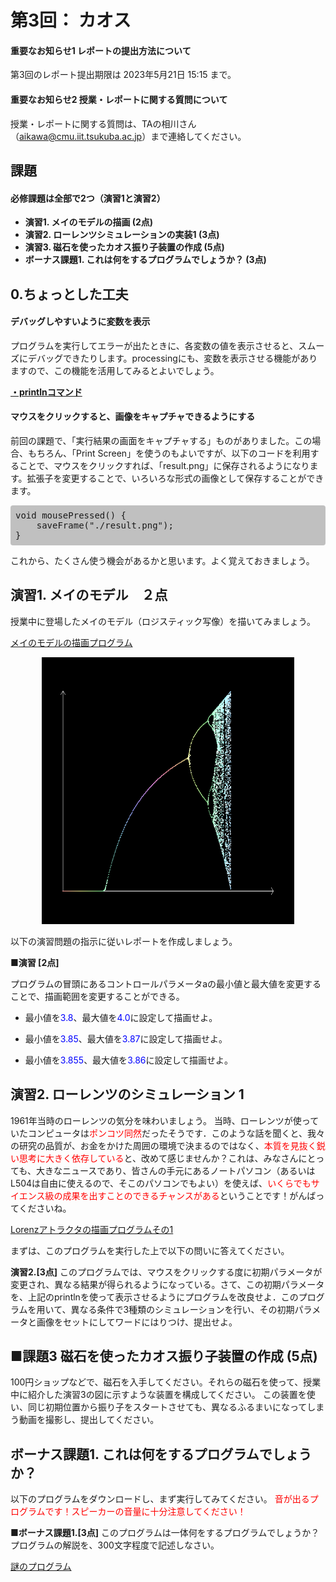 # 第3回： カオス


#### 重要なお知らせ1 レポートの提出方法について

第3回のレポート提出期限は 2023年5月21日 15:15 まで。
#### 重要なお知らせ2 授業・レポートに関する質問について
授業・レポートに関する質問は、TAの相川さん（aikawa@cmu.iit.tsukuba.ac.jp）まで連絡してください。





## 課題
#### 必修課題は全部で2つ（演習1と演習2）

- **演習1. メイのモデルの描画 (2点)**
- **演習2. ローレンツシミュレーションの実装1 (3点)**
- **演習3. 磁石を使ったカオス振り子装置の作成 (5点)**
- **ボーナス課題1. これは何をするプログラムでしょうか？ (3点)**





## 0.ちょっとした工夫


#### デバッグしやすいように変数を表示

プログラムを実行してエラーが出たときに、各変数の値を表示させると、スムーズにデバッグできたりします。processingにも、変数を表示させる機能がありますので、この機能を活用してみるとよいでしょう。

**<a target="_blank" href="http://processing.org/reference/println_.html">・printlnコマンド</a>**



#### マウスをクリックすると、画像をキャプチャできるようにする

前回の課題で、「実行結果の画面をキャプチャする」ものがありました。この場合、もちろん、「Print Screen」を使うのもよいですが、以下のコードを利用することで、マウスをクリックすれば、「result.png」に保存されるようになります。拡張子を変更することで、いろいろな形式の画像として保存することができます。
<pre style="background-color: silver; padding: 8px; border-radius: 4px;">
void mousePressed() {
    saveFrame("./result.png");
}
</pre>
これから、たくさん使う機会があるかと思います。よく覚えておきましょう。







## 演習1. メイのモデル　２点



授業中に登場したメイのモデル（ロジスティック写像）を描いてみましょう。


<a href="./map1.txt" target="_blank">メイのモデルの描画プログラム</a>


<p align="center"><img src="./images/may_result.png" width="404" height="427"></p>



以下の演習問題の指示に従いレポートを作成しましょう。



**■演習 [2点]**

プログラムの冒頭にあるコントロールパラメータaの最小値と最大値を変更することで、描画範囲を変更することができる。

- 最小値を<span style="color: blue;">3.8</span>、最大値を<span style="color: blue;">4.0</span>に設定して描画せよ。

- 最小値を<span style="color: blue;">3.85</span>、最大値を<span style="color: blue;">3.87</span>に設定して描画せよ。

- 最小値を<span style="color: blue;">3.855</span>、最大値を<span style="color: blue;">3.86</span>に設定して描画せよ。







## 演習2. ローレンツのシミュレーション 1

1961年当時のローレンツの気分を味わいましょう。
当時、ローレンツが使っていたコンピュータは<span style="color: red;">ポンコツ同然</span>だったそうです．このような話を聞くと、我々の研究の品質が、お金をかけた周囲の環境で決まるのではなく、<span style="color: red;">本質を見抜く鋭い思考に大きく依存している</span>と、改めて感じませんか？これは、みなさんにとっても、大きなニュースであり、皆さんの手元にあるノートパソコン（あるいはL504は自由に使えるので、そこのパソコンでもよい）を使えば、<span style="color: red;">いくらでもサイエンス級の成果を出すことのできるチャンスがある</span>ということです！がんばってくださいね。



<a href="./lorenz.txt" target="_blank">Lorenzアトラクタの描画プログラムその1</a>



まずは、このプログラムを実行した上で以下の問いに答えてください。



**演習2.[3点]**
このプログラムでは、マウスをクリックする度に初期パラメータが変更され、異なる結果が得られるようになっている。さて、この初期パラメータを、上記のprintlnを使って表示させるようにプログラムを改良せよ．このプログラムを用いて、異なる条件で3種類のシミュレーションを行い、その初期パラメータと画像をセットにしてワードにはりつけ、提出せよ。







## ■課題3 磁石を使ったカオス振り子装置の作成 (5点)

100円ショップなどで、磁石を入手してください。それらの磁石を使って、授業中に紹介した演習3の図に示すような装置を構成してください。
この装置を使い、同じ初期位置から振り子をスタートさせても、異なるふるまいになってしまう動画を撮影し、提出してください。







## ボーナス課題1. これは何をするプログラムでしょうか？

以下のプログラムをダウンロードし、まず実行してみてください。
<span style="color: red;">音が出るプログラムです！スピーカーの音量に十分注意してください！</span>

**■ボーナス課題1.[3点]**
このプログラムは一体何をするプログラムでしょうか？プログラムの解説を、300文字程度で記述しなさい。

<a href="./PlayBifurc.txt" target="_blank"> 謎のプログラム</a>
